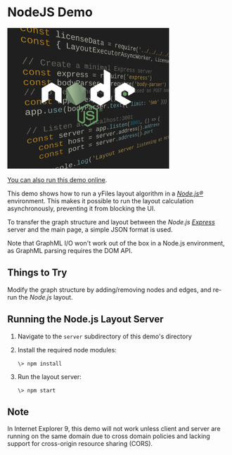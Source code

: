 # NodeJS Demo

<img src="../../resources/image/nodejs.png" alt="demo-thumbnail" height="320"/>

[You can also run this demo online](https://live.yworks.com/demos/loading/nodejs/index.html).

This demo shows how to run a yFiles layout algorithm in a _[Node.js®](https://nodejs.org/)_ environment. This makes it possible to run the layout calculation asynchronously, preventing it from blocking the UI.

To transfer the graph structure and layout between the _Node.js_ _[Express](https://expressjs.com/)_ server and the main page, a simple JSON format is used.

Note that GraphML I/O won't work out of the box in a Node.js environment, as GraphML parsing requires the DOM API.

## Things to Try

Modify the graph structure by adding/removing nodes and edges, and re-run the _Node.js_ layout.

## Running the Node.js Layout Server

1.  Navigate to the `server` subdirectory of this demo's directory
2.  Install the required node modules:

    ```
    \> npm install
    ```

3.  Run the layout server:

    ```
    \> npm start
    ```

## Note

In Internet Explorer 9, this demo will not work unless client and server are running on the same domain due to cross domain policies and lacking support for cross-origin resource sharing (CORS).
